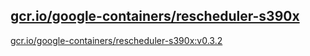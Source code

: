 
[gcr.io/google-containers/rescheduler-s390x](https://hub.docker.com/r/anjia0532/google-containers.rescheduler-s390x/tags/)
-----


[gcr.io/google-containers/rescheduler-s390x:v0.3.2](https://hub.docker.com/r/anjia0532/google-containers.rescheduler-s390x/tags/)


